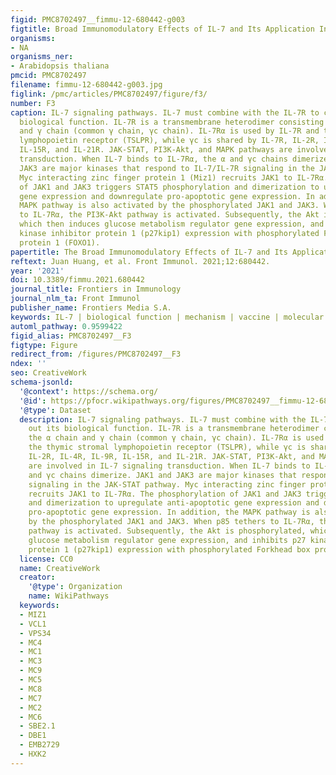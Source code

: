 ```yaml
---
figid: PMC8702497__fimmu-12-680442-g003
figtitle: Broad Immunomodulatory Effects of IL-7 and Its Application In Vaccines
organisms:
- NA
organisms_ner:
- Arabidopsis thaliana
pmcid: PMC8702497
filename: fimmu-12-680442-g003.jpg
figlink: /pmc/articles/PMC8702497/figure/f3/
number: F3
caption: IL-7 signaling pathways. IL-7 must combine with the IL-7R to carry out its
  biological function. IL-7R is a transmembrane heterodimer consisting of the α chain
  and γ chain (common γ chain, γc chain). IL-7Rα is used by IL-7R and the thymic stromal
  lymphopoietin receptor (TSLPR), while γc is shared by IL-7R, IL-2R, IL-4R, IL-9R,
  IL-15R, and IL-21R. JAK-STAT, PI3K-Akt, and MAPK pathways are involved in IL-7 signaling
  transduction. When IL-7 binds to IL-7Rα, the α and γc chains dimerize. JAK1 and
  JAK3 are major kinases that respond to IL-7/IL-7R signaling in the JAK-STAT pathway.
  Myc interacting zinc finger protein 1 (Miz1) recruits JAK1 to IL-7Rα. The phosphorylation
  of JAK1 and JAK3 triggers STAT5 phosphorylation and dimerization to upregulate anti-apoptotic
  gene expression and downregulate pro-apoptotic gene expression. In addition, the
  MAPK pathway is also activated by the phosphorylated JAK1 and JAK3. When p85 tethers
  to IL-7Rα, the PI3K-Akt pathway is activated. Subsequently, the Akt is phosphorylated,
  which then induces glucose metabolism regulator gene expression, and inhibits p27
  kinase inhibitor protein 1 (p27kip1) expression with phosphorylated Forkhead box
  protein 1 (FOXO1).
papertitle: The Broad Immunomodulatory Effects of IL-7 and Its Application In Vaccines.
reftext: Juan Huang, et al. Front Immunol. 2021;12:680442.
year: '2021'
doi: 10.3389/fimmu.2021.680442
journal_title: Frontiers in Immunology
journal_nlm_ta: Front Immunol
publisher_name: Frontiers Media S.A.
keywords: IL-7 | biological function | mechanism | vaccine | molecular adjuvant
automl_pathway: 0.9599422
figid_alias: PMC8702497__F3
figtype: Figure
redirect_from: /figures/PMC8702497__F3
ndex: ''
seo: CreativeWork
schema-jsonld:
  '@context': https://schema.org/
  '@id': https://pfocr.wikipathways.org/figures/PMC8702497__fimmu-12-680442-g003.html
  '@type': Dataset
  description: IL-7 signaling pathways. IL-7 must combine with the IL-7R to carry
    out its biological function. IL-7R is a transmembrane heterodimer consisting of
    the α chain and γ chain (common γ chain, γc chain). IL-7Rα is used by IL-7R and
    the thymic stromal lymphopoietin receptor (TSLPR), while γc is shared by IL-7R,
    IL-2R, IL-4R, IL-9R, IL-15R, and IL-21R. JAK-STAT, PI3K-Akt, and MAPK pathways
    are involved in IL-7 signaling transduction. When IL-7 binds to IL-7Rα, the α
    and γc chains dimerize. JAK1 and JAK3 are major kinases that respond to IL-7/IL-7R
    signaling in the JAK-STAT pathway. Myc interacting zinc finger protein 1 (Miz1)
    recruits JAK1 to IL-7Rα. The phosphorylation of JAK1 and JAK3 triggers STAT5 phosphorylation
    and dimerization to upregulate anti-apoptotic gene expression and downregulate
    pro-apoptotic gene expression. In addition, the MAPK pathway is also activated
    by the phosphorylated JAK1 and JAK3. When p85 tethers to IL-7Rα, the PI3K-Akt
    pathway is activated. Subsequently, the Akt is phosphorylated, which then induces
    glucose metabolism regulator gene expression, and inhibits p27 kinase inhibitor
    protein 1 (p27kip1) expression with phosphorylated Forkhead box protein 1 (FOXO1).
  license: CC0
  name: CreativeWork
  creator:
    '@type': Organization
    name: WikiPathways
  keywords:
  - MIZ1
  - VCL1
  - VPS34
  - MC4
  - MC1
  - MC3
  - MC9
  - MC5
  - MC8
  - MC7
  - MC2
  - MC6
  - SBE2.1
  - DBE1
  - EMB2729
  - HXK2
---
```

